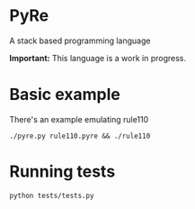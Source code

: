 # PyRe

A stack based programming language

**Important:** This language is a work in progress.

# Basic example

There's an example emulating rule110
```shell
./pyre.py rule110.pyre && ./rule110
```

# Running tests

```shell
python tests/tests.py
```

